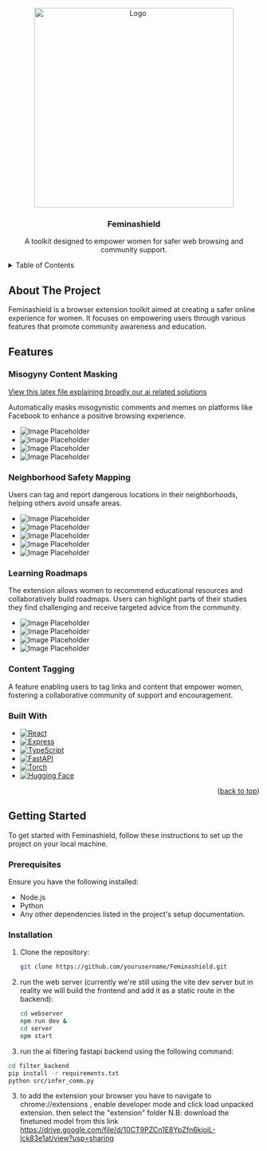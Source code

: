 <!-- PROJECT LOGO -->
<br />
<div align="center">
  <a href="https://github.com/yourusername/Feminashield">
    <img src="./IMGS/logo.png" alt="Logo" width="400" height="400">
  </a>

  <h3 align="center">Feminashield</h3>

  <p align="center">
    A toolkit designed to empower women for safer web browsing and community support.
    <br />
  </p>

</div>

<!-- TABLE OF CONTENTS -->
<details>
  <summary>Table of Contents</summary>
  <ol>
    <li><a href="#about-the-project">About The Project</a></li>
    <li><a href="#features">Features</a></li>
    <li><a href="#built-with">Built With</a></li>
    <li><a href="#getting-started">Getting Started</a>
      <ul>
        <li><a href="#prerequisites">Prerequisites</a></li>
        <li><a href="#installation">Installation</a></li>
      </ul>
    </li>
    <li><a href="#usage">Usage</a></li>
    <li><a href="#contact-us">Contact Us</a></li>
  </ol>
</details>

<!-- ABOUT THE PROJECT -->

## About The Project

Feminashield is a browser extension toolkit aimed at creating a safer online experience for women. It focuses on empowering users through various features that promote community awareness and education.

## Features

### **Misogyny Content Masking**

[View this latex file explaining broadly our ai related solutions](./meta/ai_explanation.pdf)

Automatically masks misogynistic comments and memes on platforms like Facebook to enhance a positive browsing experience.

- ![Image Placeholder](./IMGS/10.png)
- ![Image Placeholder](./IMGS/11.png)
- ![Image Placeholder](./IMGS/12.png)
- ![Image Placeholder](./IMGS/13.png)

### **Neighborhood Safety Mapping**

Users can tag and report dangerous locations in their neighborhoods, helping others avoid unsafe areas.

- ![Image Placeholder](./IMGS/1.png)
- ![Image Placeholder](./IMGS/2.png)
- ![Image Placeholder](./IMGS/3.png)
- ![Image Placeholder](./IMGS/4.png)
- ![Image Placeholder](./IMGS/5.png)

### **Learning Roadmaps**

The extension allows women to recommend educational resources and collaboratively build roadmaps. Users can highlight parts of their studies they find challenging and receive targeted advice from the community.

- ![Image Placeholder](./IMGS/6.png)
- ![Image Placeholder](./IMGS/7.png)
- ![Image Placeholder](./IMGS/8.png)
- ![Image Placeholder](./IMGS/9.png)

### **Content Tagging**

A feature enabling users to tag links and content that empower women, fostering a collaborative community of support and encouragement.

### Built With

- [![React](https://img.shields.io/badge/React-61DAFB?style=for-the-badge&logo=react&logoColor=black)](https://reactjs.org/)
- [![Express](https://img.shields.io/badge/Express-000000?style=for-the-badge&logo=express&logoColor=white)](https://expressjs.com/)
- [![TypeScript](https://img.shields.io/badge/TypeScript-007ACC?style=for-the-badge&logo=typescript&logoColor=white)](https://www.typescriptlang.org/)
- [![FastAPI](https://img.shields.io/badge/FastAPI-005571?style=for-the-badge&logo=fastapi)](https://fastapi.tiangolo.com/)
- [![Torch](https://img.shields.io/badge/PyTorch-EE4C2A?style=for-the-badge&logo=pytorch&logoColor=white)](https://pytorch.org/)
- [![Hugging Face](https://img.shields.io/badge/Hugging%20Face-FF9E00?style=for-the-badge&logo=Huggingface&logoColor=white)](https://huggingface.co/)

<p align="right">(<a href="#readme-top">back to top</a>)</p>

<!-- GETTING STARTED -->

## Getting Started

To get started with Feminashield, follow these instructions to set up the project on your local machine.

### Prerequisites

Ensure you have the following installed:

- Node.js
- Python
- Any other dependencies listed in the project's setup documentation.

### Installation

1. Clone the repository:
   ```bash
   git clone https://github.com/yourusername/Feminashield.git
   ```

2. run the web server (currently we're still using the vite dev server but in reality we will build the frontend and add it as a static route in the backend):
   ```bash
   cd webserver
   npm run dev &
   cd server
   npm start 
   ```
3. run the ai filtering fastapi backend using the following command:
  ```bash
  cd filter_backend
  pip install -r requirements.txt
  python src/infer_comm.py
```


3. to add the extension your browser you have to navigate to chrome://extensions , enable developer mode and click load unpacked extension. then select the "extension" folder
N.B: download the finetuned model from this link https://drive.google.com/file/d/10CT9PZCn1E8YpZfn6kioiL-lck83e1at/view?usp=sharing

